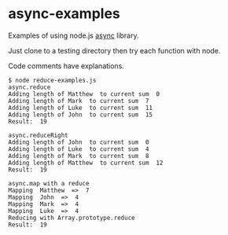 async-examples
==============

Examples of using node.js [async](https://github.com/caolan/async) library.

Just clone to a testing directory then try each function with node.

Code comments have explanations.

````
$ node reduce-examples.js
async.reduce
Adding length of Matthew  to current sum  0
Adding length of Mark  to current sum  7
Adding length of Luke  to current sum  11
Adding length of John  to current sum  15
Result:  19

async.reduceRight
Adding length of John  to current sum  0
Adding length of Luke  to current sum  4
Adding length of Mark  to current sum  8
Adding length of Matthew  to current sum  12
Result:  19

async.map with a reduce
Mapping  Matthew  =>  7
Mapping  John  =>  4
Mapping  Mark  =>  4
Mapping  Luke  =>  4
Reducing with Array.prototype.reduce
Result:  19
````
